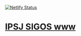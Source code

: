 [![Netlify Status](https://api.netlify.com/api/v1/badges/0c3fd0cb-c0ba-4082-b7dd-c3ddb5db51d2/deploy-status)](https://app.netlify.com/sites/www-sigos/deploys)

# [IPSJ SIGOS www](https://sigos.ipsj.or.jp)
